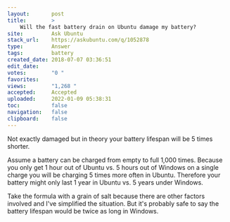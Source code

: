 ```yaml
---
layout:       post
title:        >
    Will the fast battery drain on Ubuntu damage my battery?
site:         Ask Ubuntu
stack_url:    https://askubuntu.com/q/1052878
type:         Answer
tags:         battery
created_date: 2018-07-07 03:36:51
edit_date:    
votes:        "0 "
favorites:    
views:        "1,268 "
accepted:     Accepted
uploaded:     2022-01-09 05:38:31
toc:          false
navigation:   false
clipboard:    false
---
```


Not exactly damaged but in theory your battery lifespan will be 5 times shorter.

Assume a battery can be charged from empty to full 1,000 times. Because you only get 1 hour out of Ubuntu vs. 5 hours out of Windows on a single charge you will be charging 5 times more often in Ubuntu. Therefore your battery might only last 1 year in Ubuntu vs. 5 years under Windows.

Take the formula with a grain of salt because there are other factors involved and I've simplified the situation. But it's probably safe to say the battery lifespan would be twice as long in Windows.
